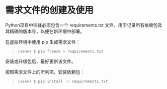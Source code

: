 # 需求文件的创建及使用

Python项目中往往必须包含一个 requirements.txt 文件，用于记录所有依赖包及其精确的版本号，以便在新环境中部署。

在虚拟环境中使用 pip 生成需求文件：

> `(venv) $ pip freeze > requirements.txt`

安装或升级包后，最好更新该文件。

按照需求文件上的所列项，安装依赖包：

> `(venv) $ pip install -r requirements.txt`

